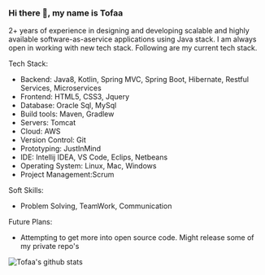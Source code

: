 ### Hi there 👋, my name is Tofaa 


2+ years of experience in designing and developing scalable and highly available software­-​as­-​a­​service applications using Java stack.  I am always open in working with new tech stack. Following are my current tech stack.

Tech Stack:

- Backend: Java8, Kotlin, Spring MVC, Spring Boot, Hibernate, Restful Services, Microservices
- Frontend: HTML5, CSS3, Jquery
- Database: Oracle Sql, MySql
- Build tools: Maven, Gradlew
- Servers: Tomcat
- Cloud: AWS
- Version Control: Git
- Prototyping: JustInMind
- IDE: Intellij IDEA, VS Code, Eclips, Netbeans
- Operating System: Linux, Mac, Windows
- Project Management:Scrum

Soft Skills:

- Problem Solving, TeamWork, Communication 


Future Plans:

- Attempting to get more into open source code. Might release some of my private repo's

![Tofaa's github stats](https://github-readme-stats.vercel.app/api?username=Tofaa&show_icons=true&theme=radical)
